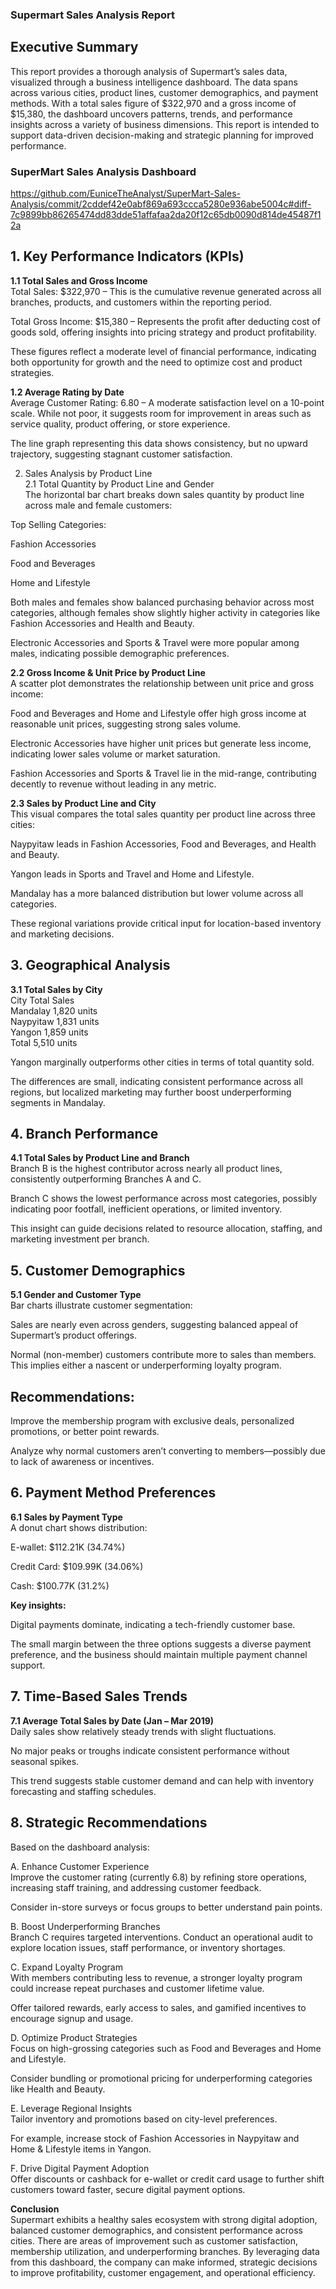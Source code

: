 ### Supermart Sales Analysis Report  
## Executive Summary  
This report provides a thorough analysis of Supermart’s sales data, visualized through a business intelligence dashboard. The data spans across various cities, product lines, customer demographics, and payment methods. With a total sales figure of $322,970 and a gross income of $15,380, the dashboard uncovers patterns, trends, and performance insights across a variety of business dimensions. This report is intended to support data-driven decision-making and strategic planning for improved performance.  
### SuperMart Sales Analysis Dashboard  

https://github.com/EuniceTheAnalyst/SuperMart-Sales-Analysis/commit/2cddef42e0abf869a693ccca5280e936abe5004c#diff-7c9899bb86265474dd83dde51affafaa2da20f12c65db0090d814de45487f12a  
  
## 1. Key Performance Indicators (KPIs)  
**1.1 Total Sales and Gross Income**  
Total Sales: $322,970 – This is the cumulative revenue generated across all branches, products, and customers within the reporting period.  
  
Total Gross Income: $15,380 – Represents the profit after deducting cost of goods sold, offering insights into pricing strategy and product profitability.  
  
These figures reflect a moderate level of financial performance, indicating both opportunity for growth and the need to optimize cost and product strategies.  

**1.2 Average Rating by Date**  
Average Customer Rating: 6.80 – A moderate satisfaction level on a 10-point scale. While not poor, it suggests room for improvement in areas such as service quality, product offering, or store experience.  

The line graph representing this data shows consistency, but no upward trajectory, suggesting stagnant customer satisfaction.

2. Sales Analysis by Product Line  
2.1 Total Quantity by Product Line and Gender  
The horizontal bar chart breaks down sales quantity by product line across male and female customers:  

Top Selling Categories:  

Fashion Accessories  

Food and Beverages  

Home and Lifestyle  

Both males and females show balanced purchasing behavior across most categories, although females show slightly higher activity in categories like Fashion Accessories and Health and Beauty.  

Electronic Accessories and Sports & Travel were more popular among males, indicating possible demographic preferences.  

**2.2 Gross Income & Unit Price by Product Line**  
A scatter plot demonstrates the relationship between unit price and gross income:  

Food and Beverages and Home and Lifestyle offer high gross income at reasonable unit prices, suggesting strong sales volume.  

Electronic Accessories have higher unit prices but generate less income, indicating lower sales volume or market saturation.  

Fashion Accessories and Sports & Travel lie in the mid-range, contributing decently to revenue without leading in any metric.  

**2.3 Sales by Product Line and City**  
This visual compares the total sales quantity per product line across three cities:  

Naypyitaw leads in Fashion Accessories, Food and Beverages, and Health and Beauty.  

Yangon leads in Sports and Travel and Home and Lifestyle.  

Mandalay has a more balanced distribution but lower volume across all categories.  

These regional variations provide critical input for location-based inventory and marketing decisions.  
  
## 3. Geographical Analysis  
**3.1 Total Sales by City**   
City	Total Sales  
Mandalay	1,820 units  
Naypyitaw	1,831 units  
Yangon	1,859 units  
Total	5,510 units  

Yangon marginally outperforms other cities in terms of total quantity sold.  

The differences are small, indicating consistent performance across all regions, but localized marketing may further boost underperforming segments in Mandalay.  
  
## 4. Branch Performance  
**4.1 Total Sales by Product Line and Branch**    
Branch B is the highest contributor across nearly all product lines, consistently outperforming Branches A and C.   

Branch C shows the lowest performance across most categories, possibly indicating poor footfall, inefficient operations, or limited inventory.  

This insight can guide decisions related to resource allocation, staffing, and marketing investment per branch.  

## 5. Customer Demographics  
**5.1 Gender and Customer Type**  
Bar charts illustrate customer segmentation:  

Sales are nearly even across genders, suggesting balanced appeal of Supermart’s product offerings.  

Normal (non-member) customers contribute more to sales than members. This implies either a nascent or underperforming loyalty program.  

## Recommendations:  

Improve the membership program with exclusive deals, personalized promotions, or better point rewards.  

Analyze why normal customers aren’t converting to members—possibly due to lack of awareness or incentives.  

## 6. Payment Method Preferences  
**6.1 Sales by Payment Type**  
A donut chart shows distribution:  

E-wallet: $112.21K (34.74%)  

Credit Card: $109.99K (34.06%)  

Cash: $100.77K (31.2%)  

**Key insights:**

Digital payments dominate, indicating a tech-friendly customer base.  

The small margin between the three options suggests a diverse payment preference, and the business should maintain multiple payment channel support.  

## 7. Time-Based Sales Trends
**7.1 Average Total Sales by Date (Jan – Mar 2019)**  
Daily sales show relatively steady trends with slight fluctuations.  

No major peaks or troughs indicate consistent performance without seasonal spikes.  

This trend suggests stable customer demand and can help with inventory forecasting and staffing schedules.  
  
## 8. Strategic Recommendations  
Based on the dashboard analysis:  
  
A. Enhance Customer Experience  
Improve the customer rating (currently 6.8) by refining store operations, increasing staff training, and addressing customer feedback.  
  
Consider in-store surveys or focus groups to better understand pain points.  
  
B. Boost Underperforming Branches  
Branch C requires targeted interventions. Conduct an operational audit to explore location issues, staff performance, or inventory shortages.  
  
C. Expand Loyalty Program  
With members contributing less to revenue, a stronger loyalty program could increase repeat purchases and customer lifetime value.  
  
Offer tailored rewards, early access to sales, and gamified incentives to encourage signup and usage.  
  
D. Optimize Product Strategies  
Focus on high-grossing categories such as Food and Beverages and Home and Lifestyle.  
  
Consider bundling or promotional pricing for underperforming categories like Health and Beauty.  
  
E. Leverage Regional Insights  
Tailor inventory and promotions based on city-level preferences.  
  
For example, increase stock of Fashion Accessories in Naypyitaw and Home & Lifestyle items in Yangon.  
  
F. Drive Digital Payment Adoption  
Offer discounts or cashback for e-wallet or credit card usage to further shift customers toward faster, secure digital payment options.  
  
**Conclusion**  
Supermart exhibits a healthy sales ecosystem with strong digital adoption, balanced customer demographics, and consistent performance across cities. There are areas of improvement such as customer satisfaction, membership utilization, and underperforming branches. By leveraging data from this dashboard, the company can make informed, strategic decisions to improve profitability, customer engagement, and operational efficiency.  
